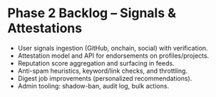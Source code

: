 # Phase 2 Backlog – Signals & Attestations

- User signals ingestion (GitHub, onchain, social) with verification.
- Attestation model and API for endorsements on profiles/projects.
- Reputation score aggregation and surfacing in feeds.
- Anti-spam heuristics, keyword/link checks, and throttling.
- Digest job improvements (personalized recommendations).
- Admin tooling: shadow-ban, audit log, bulk actions.
